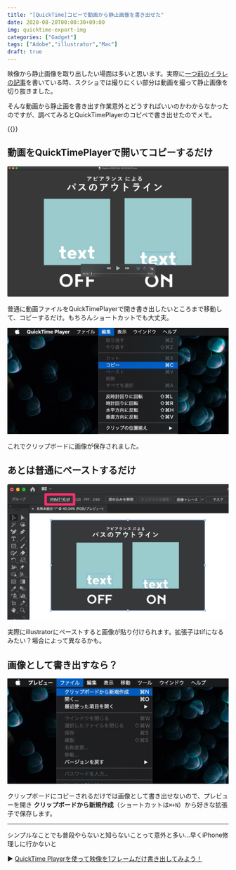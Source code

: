 ```yaml
---
title: "[QuickTime]コピーで動画から静止画像を書き出せた"
date: 2020-08-20T00:00:30+09:00
img: quicktime-export-img
categories: ["Gadget"]
tags: ["Adobe","illustrator","Mac"]
draft: true
---
```


映像から静止画像を取り出したい場面は多いと思います。実際に[一つ前のイラレの記事](https://2001y.me/blog/gadget/illustrator-appearance-textoutline/)を書いている時、スクショでは撮りにくい部分は動画を撮って静止画像を切り抜きました。

そんな動画から静止画を書き出す作業意外とどうすればいいのかわからなかったのですが、調べてみるとQuickTimePlayerのコピペで書き出せたのでメモ。

{{<ad>}}

## 動画をQuickTimePlayerで開いてコピーするだけ

![普通にQuickTimePlayerで開くだけ](../../../images/quicktime-export-img-1.jpg)

普通に動画ファイルをQuickTimePlayerで開き書き出したいところまで移動して、コピーするだけ。もちろんショートカットでも大丈夫。

![メニューバー＞編集＞コピー](../../../images/quicktime-export-img-2.jpg)

これでクリップボードに画像が保存されました。

## あとは普通にペーストするだけ

![拡張子はtifになるっぽい](../../../images/quicktime-export-img-3.jpg)

実際にillustratorにペーストすると画像が貼り付けられます。拡張子はtifになるみたい？場合によって異なるかも。

## 画像として書き出すなら？

![メニューバー＞ファイル＞クリップボードから新規作成](../../../images/quicktime-export-img-4.jpg)

クリップボードにコピーされるだけでは画像として書き出せないので、プレビューを開き **クリップボードから新規作成**（ショートカットは`⌘+N`）から好きな拡張子で保存します。

***

シンプルなことでも普段やらないと知らないことって意外と多い...早くiPhone修理しに行かないと

▶︎ [QuickTime Playerを使って映像を1フレームだけ書き出してみよう！](https://www.curioscene.com/how-to-export-one-frame-with-quicktime-player/)